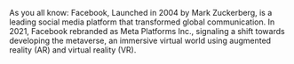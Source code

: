 As you all know: Facebook, 
Launched in 2004 by Mark Zuckerberg, is a leading social media platform that transformed global communication.  In 2021, Facebook rebranded as Meta Platforms Inc., signaling a shift towards developing the metaverse, an immersive virtual world using augmented reality (AR) and virtual reality (VR).
 

